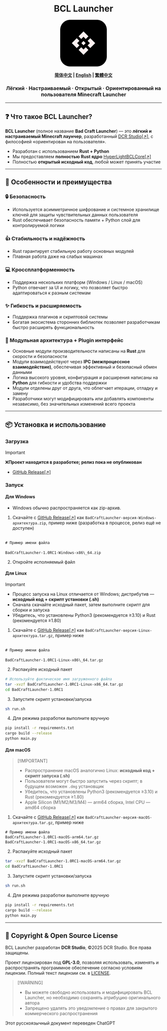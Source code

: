 <h1 align="center">BCL Launcher</h1>

<p align="center">
  <img src="./assets/logo.svg" alt="BCL-Launcher Logo" width="150">
</p>

<p align="center">
  <b><a href="../README.md">简体中文</a> | <a href="README_ENG.md">English</a> | <a href="README_ZHTW.md">繁體中文</a></b>
</p>


<h3 align="center">Лёгкий · Настраиваемый · Открытый · Ориентированный на пользователя Minecraft Launcher</h3>

---

## ❓ Что такое BCL Launcher?
**BCL Launcher** (полное название **Bad Craft Launcher**) — это **лёгкий и настраиваемый Minecraft лаунчер**, разработанный [DCR Studio[↗]](https://github.com/DCR-Studio), с философией «ориентирован на пользователя».  

- Разработан с использованием **Rust + Python**  
- Мы предоставляем **полностью Rust ядро** [HyperLightBCLCore[↗]](https://github.com/DCR-Studio/OpenBCLCore)  
- Полностью **открытый исходный код**, любой может принять участие  

---

## 🚀 Особенности и преимущества
### 🔒 Безопасность  
- Используется асимметричное шифрование и системное хранилище ключей для защиты чувствительных данных пользователя  
- Rust обеспечивает безопасность памяти + Python слой для контролируемой логики  

### 👍 Стабильность и надёжность  
- Rust гарантирует стабильную работу основных модулей  
- Плавная работа даже на слабых машинах  

### 💻 Кроссплатформенность  
- Поддержка нескольких платформ (Windows / Linux / macOS)  
- Python отвечает за UI и логику, что позволяет быстро адаптироваться к разным системам  

### ✨ Гибкость и расширяемость  
- Поддержка плагинов и скриптовой системы  
- Богатая экосистема сторонних библиотек позволяет разработчикам быстро расширять функциональность  

### 🧩 Модульная архитектура + Plugin интерфейс  
- Основные модули производительности написаны на **Rust** для скорости и безопасности  
- Модули взаимодействуют через **IPC (межпроцессное взаимодействие)**, обеспечивая эффективный и безопасный обмен данными  
- Логика высокого уровня, конфигурация и расширения написаны на **Python** для гибкости и удобства поддержки  
- Модули отделены друг от друга, что облегчает итерации, отладку и замену  
- Разработчики могут модифицировать или добавлять компоненты независимо, без значительных изменений всего проекта  

---

## 📦 Установка и использование
### Загрузка
> [!IMPORTANT]  
> ❌**Проект находится в разработке; релиз пока не опубликован**
- [GitHub Release[↗]](https://github.com/DCR-Studio/BCL-Launcher/releases)

### Запуск
#### Для Windows
- Windows обычно распространяется как zip-архив.
1. Скачайте с [GitHub Release[↗]](https://github.com/DCR-Studio/BCL-Launcher/releases) как `BadCraftLauncher-версия-Windows-архитектура.zip`, пример ниже (разработка в процессе, релиз ещё не доступен)
```

# Пример имени файла

BadCraftLauncher-1.0RC1-Windows-x86\_64.zip

```
2. Откройте исполняемый файл

#### Для Linux
> [!IMPORTANT]
> - Процесс запуска на Linux отличается от Windows; дистрибутив — **исходный код + скрипт установки (.sh)**  
> - Сначала скачайте исходный пакет, затем выполните скрипт для сборки и запуска  
> - Убедитесь, что установлены Python3 (рекомендуется ≥3.10) и Rust (рекомендуется ≥1.80)
1. Скачайте с [GitHub Release[↗]](https://github.com/DCR-Studio/BCL-Launcher/releases) как `BadCraftLauncher-версия-Linux-архитектура.tar.gz`, пример ниже
```

# Пример имени файла

BadCraftLauncher-1.0RC1-Linux-x86\_64.tar.gz

````

2. Распакуйте исходный пакет  
```bash
# Используйте фактическое имя загруженного файла
tar -xvzf BadCraftLauncher-1.0RC1-Linux-x86_64.tar.gz
cd BadCraftLauncher-1.0RC1
````

3. Запустите скрипт установки/запуска

```bash
sh run.sh
```

4. Для режима разработки выполните вручную

```bash
pip install -r requirements.txt
cargo build --release
python main.py
```

#### Для macOS

> \[!IMPORTANT]
>
> * Распространение macOS аналогично Linux: **исходный код + скрипт запуска (.sh)**
> * Пользователи могут быстро запустить через скрипт; в будущем возможен `.dmg` установщик
> * Убедитесь, что установлены Python3 (рекомендуется ≥3.10) и Rust (рекомендуется ≥1.80)
> * Apple Silicon (M1/M2/M3/M4) — arm64 сборка, Intel CPU — amd64 сборка

1. Скачайте с [GitHub Release\[↗\]](https://github.com/DCR-Studio/BCL-Launcher/releases) как `BadCraftLauncher-версия-macOS-архитектура.tar.gz`, пример ниже

```
# Пример имени файла
BadCraftLauncher-1.0RC1-macOS-arm64.tar.gz
BadCraftLauncher-1.0RC1-macOS-x86_64.tar.gz
```

2. Распакуйте исходный пакет

```bash
tar -xvzf BadCraftLauncher-1.0RC1-macOS-arm64.tar.gz
cd BadCraftLauncher-1.0RC1
```

3. Запустите скрипт установки/запуска

```bash
sh run.sh
```

4. Для режима разработки выполните вручную

```bash
pip install -r requirements.txt
cargo build --release
python main.py
```

---

## 📜 Copyright & Open Source License

BCL Launcher разработан **DCR Studio**, ©2025 DCR Studio. Все права защищены.

Проект лицензирован под **GPL-3.0**, позволяя использовать, изменять и распространять программное обеспечение согласно условиям лицензии.
Полный текст лицензии см. в [LICENSE](./LICENSE).

> \[!WARNING]
>
> * Вы можете свободно использовать и модифицировать BCL Launcher, но необходимо сохранять атрибуцию оригинального автора
> * Запрещено удалять это уведомление о правах для закрытого коммерческого распространения

Этот русскоязычный документ переведен ChatGPT


